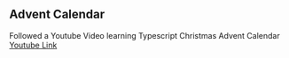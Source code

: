 ## Advent Calendar

Followed a Youtube Video learning Typescript Christmas Advent Calendar
[Youtube Link](https://www.youtube.com/watch?v=0i1XHMFv4rY)
